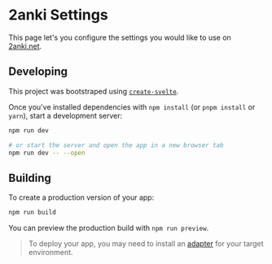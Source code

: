 # 2anki Settings

This page let's you configure the settings you would like to use on [2anki.net][0].

## Developing

This project was bootstraped using [`create-svelte`](https://github.com/sveltejs/kit/tree/master/packages/create-svelte).

Once you've installed dependencies with `npm install` (or `pnpm install` or `yarn`), start a development server:

```bash
npm run dev

# or start the server and open the app in a new browser tab
npm run dev -- --open
```

## Building

To create a production version of your app:

```bash
npm run build
```

You can preview the production build with `npm run preview`.

> To deploy your app, you may need to install an [adapter](https://kit.svelte.dev/docs/adapters) for your target environment.

[0]: https://2anki.net
